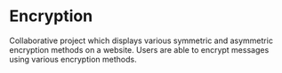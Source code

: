 # Encryption
Collaborative project which displays various symmetric and asymmetric encryption methods on a website. Users are able to encrypt messages using various encryption methods.
